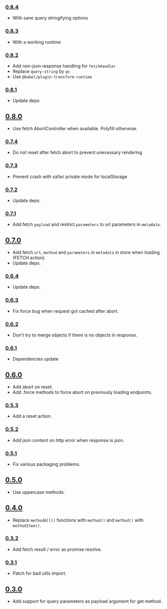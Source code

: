 ### [0.8.4](https://github.com/Kozea/redux-api-unrest/compare/v0.8.3...v0.8.4)

- With sane query stringifying options

### [0.8.3](https://github.com/Kozea/redux-api-unrest/compare/v0.8.2...v0.8.3)

- With a working runtime

### [0.8.2](https://github.com/Kozea/redux-api-unrest/compare/v0.8.1...v0.8.2)

- Add non-json response handling for `fetchHandler`
- Replace `query-string` by `qs`
- Use `@babel/plugin-transform-runtime`

### [0.8.1](https://github.com/Kozea/redux-api-unrest/compare/v0.8.0...v0.8.1)

- Update deps

## [0.8.0](https://github.com/Kozea/redux-api-unrest/compare/v0.7.4...v0.8.0)

- Use fetch AbortController when available. Polyfill otherwise.

### [0.7.4](https://github.com/Kozea/redux-api-unrest/compare/v0.7.3...v0.7.4)

- Do not reset after fetch abort to prevent unecessary rendering

### [0.7.3](https://github.com/Kozea/redux-api-unrest/compare/v0.7.2...v0.7.3)

- Prevent crash with safari private mode for localStorage

### [0.7.2](https://github.com/Kozea/redux-api-unrest/compare/v0.7.1...v0.7.2)

- Update deps.

### [0.7.1](https://github.com/Kozea/redux-api-unrest/compare/v0.7.0...v0.7.1)

- Add fetch `payload` and restrict `parameters` to url parameters in `metadata`.

## [0.7.0](https://github.com/Kozea/redux-api-unrest/compare/v0.6.4...v0.7.0)

- Add fetch `url`, `method` and `parameters` in `metadata` in store when loading (FETCH action).
- Update deps.

### [0.6.4](https://github.com/Kozea/redux-api-unrest/compare/v0.6.3...v0.6.4)

- Update deps.

### [0.6.3](https://github.com/Kozea/redux-api-unrest/compare/v0.6.2...v0.6.3)

- Fix force bug when request got cached after abort.

### [0.6.2](https://github.com/Kozea/redux-api-unrest/compare/v0.6.1...v0.6.2)

- Don't try to merge objects if there is no objects in response.

### [0.6.1](https://github.com/Kozea/redux-api-unrest/compare/v0.6.0...v0.6.1)

- Dependencies update

## [0.6.0](https://github.com/Kozea/redux-api-unrest/compare/v0.5.3...v0.6.0)

- Add abort on reset.
- Add .force methods to force abort on previously loading endpoints.

### [0.5.3](https://github.com/Kozea/redux-api-unrest/compare/v0.5.2...v0.5.3)

- Add a reset action.

### [0.5.2](https://github.com/Kozea/redux-api-unrest/compare/v0.5.1...v0.5.2)

- Add json content on http error when response is json.

### [0.5.1](https://github.com/Kozea/redux-api-unrest/compare/v0.5.0...v0.5.1)

- Fix various packaging problems.

## [0.5.0](https://github.com/Kozea/redux-api-unrest/compare/v0.4.0...v0.5.0)

- Use uppercase methods.

## [0.4.0](https://github.com/Kozea/redux-api-unrest/compare/v0.3.2...v0.4.0)

- Replace `methodAll()` functions with `method()` and `method()` with `methodItem()`.

### [0.3.2](https://github.com/Kozea/redux-api-unrest/compare/v0.3.1...v0.3.2)

- Add fetch result / error as promise resolve.

### [0.3.1](https://github.com/Kozea/redux-api-unrest/compare/v0.3.0...v0.3.1)

- Patch for bad utils import.

## [0.3.0](https://github.com/Kozea/redux-api-unrest/compare/v0.2.3...v0.3.0)

- Add support for query parameters as payload argument for get method.
